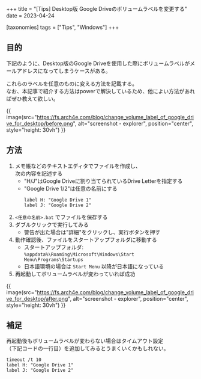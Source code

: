 +++
title = "[Tips] Desktop版 Google Driveのボリュームラベルを変更する"
date = 2023-04-24

[taxonomies]
tags = ["Tips", "Windows"]
+++


## 目的

下記のように、Desktop版のGoogle Driveを使用した際にボリュームラベルがメールアドレスになってしまうケースがある。

これらのラベルを任意のものに変える方法を記載する。  
なお、本記事で紹介する方法はpowerで解決しているため、他によい方法があればぜひ教えて欲しい。

{{ image(src="https://fs.arch4e.com/blog/change_volume_label_of_google_drive_for_desktop/before.png", alt="screenshot - explorer", position="center", style="height: 30vh") }}


## 方法

1. メモ帳などのテキストエディタでファイルを作成し、  
   次の内容を記述する
   - "H/J"はGoogle Driveに割り当てられているDrive Letterを指定する
   - "Google Drive 1/2"は任意の名前にする
     ```
     label H: "Google Drive 1"
     label J: "Google Drive 2"
     ```
1. `<任意の名前>.bat` でファイルを保存する
1. ダブルクリックで実行してみる
   - 警告が出た場合は"詳細"をクリックし、実行ボタンを押す
1. 動作確認後、ファイルをスタートアップフォルダに移動する
   - スタートアップフォルダ:  
     `%appdata%\Roaming\Microsoft\Windows\Start Menu\Programs\Startups`
   - 日本語環境の場合は `Start Menu` 以降が日本語になっている
1. 再起動してボリュームラベルが変わっていれば成功

{{ image(src="https://fs.arch4e.com/blog/change_volume_label_of_google_drive_for_desktop/after.png", alt="screenshot - explorer", position="center", style="height: 30vh") }}


## 補足

再起動後もボリュームラベルが変わらない場合はタイムアウト設定  
（下記コードの一行目）を追加してみるとうまくいくかもしれない。

```
timeout /t 10
label H: "Google Drive 1"
label J: "Google Drive 2"
```

